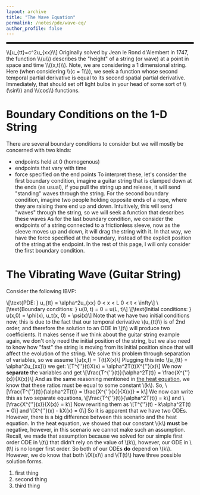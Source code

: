```yaml
---
layout: archive
title: "The Wave Equation"
permalink: /notes/pde/wave-eq/
author_profile: false
---
```

<hr style="border: 2px solid black;">
\\[u_{tt}=c^2u_{xx}\\]
Originally solved by Jean le Rond d'Alembert in 1747, the function \\(u\\) describes the "height" of a string (or wave) at a point in space and time \\((x,t)\\). Note, we are considering a 1 dimensional string. Here (when considering \\(c = 1\\)), we seek a function whose second temporal partial derivative is equal to its second spatial partial derivative. Immediately, that should set off light bulbs in your head of some sort of  \\(\sin\\) and \\(cos\\) functions.

Boundary Conditions on the 1-D String
===
There are several boundary conditions to consider but we will mostly be concerned with two kinds:
 - endpoints held at 0 (homogenous)
 - endpoints that vary with time
 - force specified on the end points
To interpret these, let's consider the first boundary condition, imagine a guitar string that is clamped down at the ends (as usual), if you pull the string up and release, it will send "standing" waves through the string. For the second boundary condition, imagine two people holding opposite ends of a rope, where they are raising there end up and down. Intuitively, this will send "waves" through the string, so we will seek a function that describes these waves As for the last boundary condition, we consider the endpoints of a string connected to a frictionless sleeve, now as the sleeve moves up and down, it will drag the string with it. In that way, we have the force specified at the boundary, instead of the explicit position of the string at the endpoint. In the rest of this page, I will only consider the first boundary condition.

The Vibrating Wave (Guitar String)
===
Consider the following IBVP:

\\[\text{PDE: } u_{tt} = \alpha^2u_{xx} 0 < x < L   0 < t < \infty\\]
\\[\text{Boundary conditions: } u(0, t) = 0 = u(L, t)\\]
\\[\text{Initial conditions: } u(x,0) = \phi(x),  u_t(x, 0) = \psi(x)\\]
Note that we have two initial conditions now, this is due to the fact that our temporal derivative \\(u_{tt}\\) is of 2nd order, and therefore the solution to an ODE in \\(t\\) will produce two coefficients. It makes sense if we think about the guitar string example again, we don't only need the initial position of the string, but we also need to know how "fast" the string is moving from its initial position since that will affect the evolution of the string. We solve this problem through separation of variables, so we assume
\\[u(x,t) = T(t)X(x)\\]
Plugging this into \\(u_{tt} = \alpha^2u_{xx}\\) we get:
\\[T^{\''}(t)X(x) = \alpha^2T(t)X^{\''}(x)\\]
We now **separate** the variables and get
\\[\frac{T^{\''}(t)}{\alpha^2T(t)} = \frac{X^{\''}(x)}{X(x)}\\]
And as the same reasoning mentioned in [the heat equation](heatequation.md), we know that these ratios must be equal to some constant \\(k\\). So,
\\[\frac{T^{\''}(t)}{\alpha^2T(t)} = \frac{X^{\''}(x)}{X(x)} = k\\]
We now can write this as two separate equations,
\\[\frac{T^{\''}(t)}{\alpha^2T(t)} = k\\]
and
\\[\frac{X^{\''}(x)}{X(x)} = k\\]
Now rewriting them as
\\[T^{\''}(t) - k\alpha^2T(t) = 0\\]
and 
\\[X^{\''}(x) - kX(x) = 0\\]
So it is apparent that we have two ODEs. However, there is a big difference between this scenario and the heat equation. In the heat equation, we showed that our constant \\(k\\) **must** be negative, however, in this scenario we cannot make such an assumption. Recall, we made that assumption because we solved for our simple first order ODE in \\(t\\) that didn't rely on the value of \\(k\\), however, our ODE in \\(t\\) is no longer first order. So both of our ODEs **do** depend on \\(k\\). However, we do know that both \\(X(x)\\) and \\(T(t)\\) have three possible solution forms.

1. first thing
2. second thing
3. third thing

